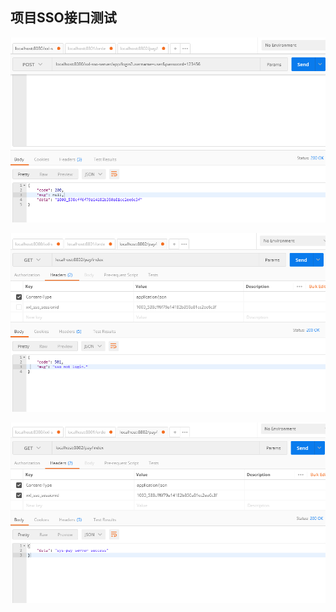 ## 项目SSO接口测试

![获取SESSION_ID](./assert/test001.png)

![未登录无接口访问权限](./assert/test002.png)

![已登录正常访问接口](./assert/test003.png)